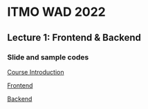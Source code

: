 # ITMO WAD 2022
## Lecture 1: Frontend & Backend
### Slide and sample codes

[Course Introduction](0.%20Course%20introduction.pdf)

[Frontend](1.1%20Frontend.pdf)

[Backend](1.2%20Backend.pdf)